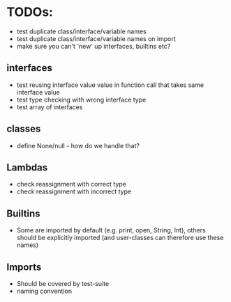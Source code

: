 # TODOs:
- test duplicate class/interface/variable names
- test duplicate class/interface/variable names on import
- make sure you can't 'new' up interfaces, builtins etc?

## interfaces
- test reusing interface value value in function call that takes same interface value
- test type checking with wrong interface type
- test array of interfaces

## classes
- define None/null - how do we handle that?

## Lambdas
- check reassignment with correct type
- check reassignment with incorrect type

## Builtins
- Some are imported by default (e.g. print, open, String, Int), others should be explicitly imported (and user-classes can therefore use these names)

## Imports
- Should be covered by test-suite
- naming convention
